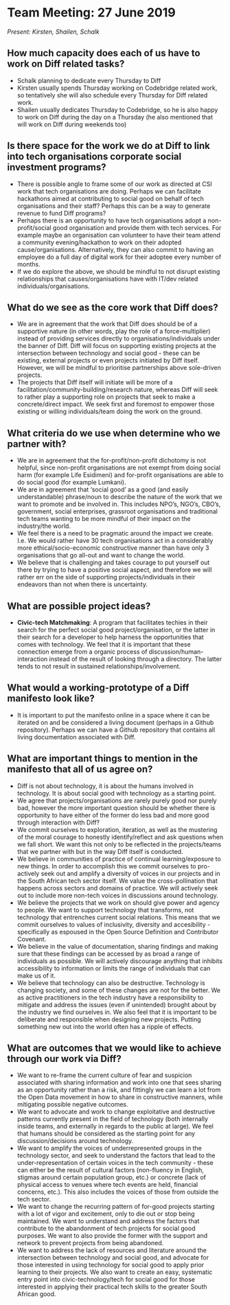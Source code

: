 # Team Meeting: 27 June 2019

_Present: Kirsten, Shailen, Schalk_

## How much capacity does each of us have to work on Diff related tasks?
- Schalk planning to dedicate every Thursday to Diff
- Kirsten usually spends Thursday working on Codebridge related work, so tentatively she will also schedule every Thursday for Diff related work.
- Shailen usually dedicates Thursday to Codebridge, so he is also happy to work on Diff during the day on a Thursday (he also mentioned that will work on Diff during weekends too)

## Is there space for the work we do at Diff to link into tech organisations corporate social investment programs?
- There is possible angle to frame some of our work as directed at CSI work that tech organisations are doing. Perhaps we can facilitate hackathons aimed at contributing to social good on behalf of tech organisations and their staff? Perhaps this can be a way to generate revenue to fund Diff programs?  
- Perhaps there is an opportunity to have tech organisations adopt a non-profit/social good organisation and provide them with tech services. For example maybe an organisation can volunteer to have their team attend a community evening/hackathon to work on their adopted cause/organisations. Alternatively, they can also commit to having an employee do a full day of digital work for their adoptee every number of months.
- If we do explore the above, we should be mindful to not disrupt existing relationships that causes/organisations have with IT/dev related individuals/organisations.

## What do we see as the core work that Diff does?
- We are in agreement that the work that Diff does should be of a supportive nature (in other words, play the role of a force-multiplier) instead of providing services directly to organisations/individuals under the banner of Diff. Diff will focus on supporting existing projects at the intersection between technology and social good - these can be existing, external projects or even projects initiated by Diff itself. However, we will be mindful to prioritise partnerships above sole-driven projects.
- The projects that Diff itself will initiate will be more of a facilitation/community-building/research nature, whereas Diff will seek to rather play a supporting role on projects that seek to make a concrete/direct impact. We seek first and foremost to empower those existing or willing individuals/team doing the work on the ground.

## What criteria do we use when determine who we partner with?
- We are in agreement that the for-profit/non-profit dichotomy is not helpful, since non-profit organisations are not exempt from doing social harm (for example Life Esidimeni) and for-profit organisations are able to do social good (for example Lumkani).
- We are in agreement that ‘social good’ as a good (and easily understandable) phrase/noun to describe the nature of the work that we want to promote and be involved in. This includes NPO’s, NGO’s, CBO’s, government, social enterprises, grassroot organisations and traditional tech teams wanting to be more mindful of their impact on the industry/the world.
- We feel there is a need to be pragmatic around the impact we create. I.e. We would rather have 30 tech organisations act in a considerably more ethical/socio-economic constructive manner than have only 3 organisations that go all-out and want to change the world.
- We believe that is challenging and takes courage to put yourself out there by trying to have a positive social aspect, and therefore we will rather err on the side of supporting projects/individuals in their endeavors than not when there is uncertainty.

## What are possible project ideas?
- **Civic-tech Matchmaking**: A program that facilitates techies in their search for the perfect social good project/organisation, or the latter in their search for a developer to help harness the opportunities that comes with technology. We feel that it is important that these connection emerge from a organic process of discussion/human-interaction instead of the result of looking through a directory. The latter tends to not result in sustained relationships/involvement.

## What would a working-prototype of a Diff manifesto look like?
- It is important to put the manifesto online in a space where it can be iterated on and be considered a living document (perhaps in a Github repository). Perhaps we can have a Github repository that contains all living documentation associated with Diff.

## What are important things to mention in the manifesto that all of us agree on?
- Diff is not about technology, it is about the humans involved in technology. It is about social good with technology as a starting point.
- We agree that projects/organisations are rarely purely good nor purely bad, however the more important question should be whether there is opportunity to have either of the former do less bad and more good through interaction with Diff?
- We commit ourselves to exploration, iteration, as well as the mustering of the moral courage to honestly identify/reflect and ask questions when we fall short. We want this not only to be reflected in the projects/teams that we partner with but in the way Diff itself is conducted.
- We believe in communities of practice of continual learning/exposure to new things. In order to accomplish this we commit ourselves to pro-actively seek out and amplify a diversity of voices in our projects and in the South African tech sector itself. We value the cross-pollination that happens across sectors and domains of practice. We will actively seek out to include more non-tech voices in discussions around technology.
- We believe the projects that we work on should give power and agency to people. We want to support technology that transforms, not technology that entrenches current social relations. This means that we commit ourselves to values of inclusivity, diversity and accesibility - specifically as espoused in the Open Source Definition and Contributor Covenant.
- We believe in the value of documentation, sharing findings and making sure that these findings can be accessed by as broad a range of individuals as possible. We will actively discourage anything that inhibits accessibility to information or limits the range of individuals that can make us of it.
- We believe that technology can also be destructive. Technology is changing society, and some of these changes are not for the better. We as active practitioners in the tech industry have a responsibility to mitigate and address the issues (even if unintended) brought about by the industry we find ourselves in. We also feel that it is important to be deliberate and responsible when designing new projects. Putting something new out into the world often has a ripple of effects.

## What are outcomes that we would like to achieve through our work via Diff?
- We want to re-frame the current culture of fear and suspicion associated with sharing information and work into one that sees sharing as an opportunity rather than a risk, and fittingly we can learn a lot from the Open Data movement in how to share in constructive manners, while mitigating possible negative outcomes.
- We want to advocate and work to change exploitative and destructive patterns currently present in the field of technology (both internally inside teams, and externally in regards to the public at large). We feel that humans should be considered as the starting point for any discussion/decisions around technology.
- We want to amplify the voices of underrepresented groups in the technology sector, and seek to understand the factors that lead to the under-representation of certain voices in the tech community - these can either be the result of cultural factors (non-fluency in English, stigmas around certain population group, etc.) or concrete (lack of physical access to venues where tech events are held, financial concerns, etc.). This also includes the voices of those from outside the tech sector.
- We want to change the recurring pattern of for-good projects starting with a lot of vigor and excitement, only to die out or stop being maintained. We want to understand and address the factors that contribute to the abandonment of tech projects for social good purposes. We want to also provide the former with the support and network to prevent projects from being abandoned.
- We want to address the lack of resources and literature around the intersection between technology and social good, and advocate for those interested in using technology for social good to apply prior learning to their projects. We also want to create an easy, systematic entry point into civic-technology/tech for social good for those interested in applying their practical tech skills to the greater South African good.
